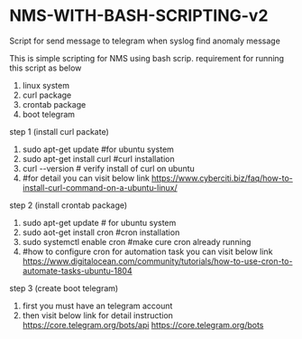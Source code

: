 # NMS-WITH-BASH-SCRIPTING-v2
Script for send message to telegram when syslog find anomaly message

This is simple scripting for NMS using bash scrip. requirement for running this script as below
1. linux system
2. curl package
3. crontab package
4. boot telegram

step 1 (install curl packate)
1. sudo apt-get update #for ubuntu system
2. sudo apt-get install curl  #curl installation
3. curl --version # verify install of curl on ubuntu
4. #for detail you can visit below link
https://www.cyberciti.biz/faq/how-to-install-curl-command-on-a-ubuntu-linux/

step 2 (install crontab package)
1. sudo apt-get update # for ubuntu system
2. sudo aot-get install cron #cron installation
3. sudo systemctl enable cron #make cure cron already running
4. #how to configure cron for automation task you can visit below link
https://www.digitalocean.com/community/tutorials/how-to-use-cron-to-automate-tasks-ubuntu-1804

step 3 (create boot telegram)
1. first you must have an telegram account
2. then visit below link for detail instruction
https://core.telegram.org/bots/api
https://core.telegram.org/bots


